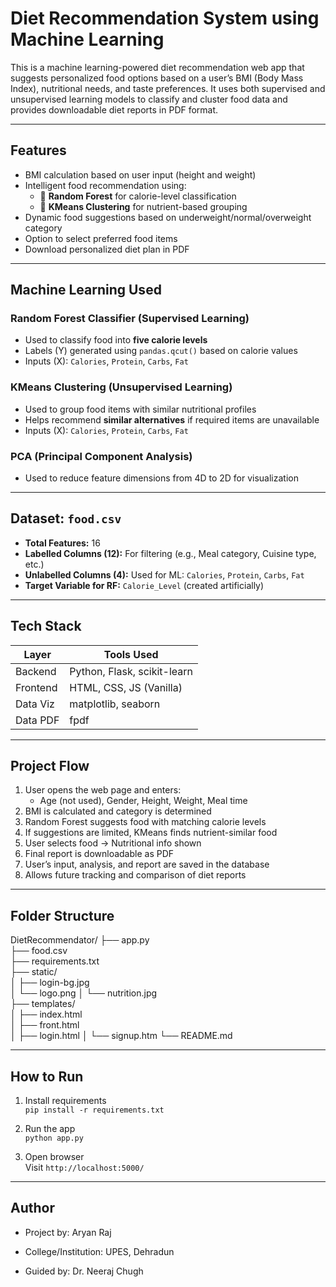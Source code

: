 # Diet Recommendation System using Machine Learning

This is a machine learning-powered diet recommendation web app that suggests personalized food options based on a user’s BMI (Body Mass Index), nutritional needs, and taste preferences. It uses both supervised and unsupervised learning models to classify and cluster food data and provides downloadable diet reports in PDF format.

---

##  Features

- BMI calculation based on user input (height and weight)
- Intelligent food recommendation using:
  - 🔹 **Random Forest** for calorie-level classification
  - 🔹 **KMeans Clustering** for nutrient-based grouping
- Dynamic food suggestions based on underweight/normal/overweight category
- Option to select preferred food items
- Download personalized diet plan in PDF

---

## Machine Learning Used

### Random Forest Classifier (Supervised Learning)
- Used to classify food into **five calorie levels**
- Labels (Y) generated using `pandas.qcut()` based on calorie values
- Inputs (X): `Calories`, `Protein`, `Carbs`, `Fat`

### KMeans Clustering (Unsupervised Learning)
- Used to group food items with similar nutritional profiles
- Helps recommend **similar alternatives** if required items are unavailable
- Inputs (X): `Calories`, `Protein`, `Carbs`, `Fat`

### PCA (Principal Component Analysis)
- Used to reduce feature dimensions from 4D to 2D for visualization

---

## Dataset: `food.csv`

-  **Total Features:** 16
-  **Labelled Columns (12):** For filtering (e.g., Meal category, Cuisine type, etc.)
-  **Unlabelled Columns (4):** Used for ML: `Calories`, `Protein`, `Carbs`, `Fat`
-  **Target Variable for RF:** `Calorie_Level` (created artificially)

---

##  Tech Stack

| Layer       | Tools Used                    |
|-------------|-------------------------------|
| Backend     | Python, Flask, scikit-learn   |
| Frontend    | HTML, CSS, JS (Vanilla)       |
| Data Viz    | matplotlib, seaborn           |
| Data PDF    | fpdf                           |

---

## Project Flow

1. User opens the web page and enters:
   - Age (not used), Gender, Height, Weight, Meal time
2. BMI is calculated and category is determined
3. Random Forest suggests food with matching calorie levels
4. If suggestions are limited, KMeans finds nutrient-similar food
5. User selects food → Nutritional info shown
6. Final report is downloadable as PDF
7. User’s input, analysis, and report are saved in the database
8. Allows future tracking and comparison of diet reports


---

## Folder Structure

DietRecommendator/
├── app.py                         
├── food.csv                       
├── requirements.txt               
├── static/                        
│   ├── login-bg.jpg             
│   └── logo.png
│   └── nutrition.jpg             
├── templates/                     
│   ├── index.html                 
│   ├── front.html                  
│   ├── login.html 
│   └── signup.htm
└── README.md        


---

## How to Run


1. Install requirements  
   `pip install -r requirements.txt`

2. Run the app  
   `python app.py`

3. Open browser  
   Visit `http://localhost:5000/`

---

##  Author

- Project by: Aryan Raj 
- College/Institution: UPES, Dehradun

- Guided by: Dr. Neeraj Chugh

